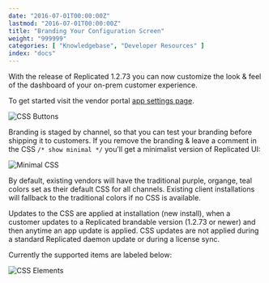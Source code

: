 ```yaml
---
date: "2016-07-01T00:00:00Z"
lastmod: "2016-07-01T00:00:00Z"
title: "Branding Your Configuration Screen"
weight: "999999"
categories: [ "Knowledgebase", "Developer Resources" ]
index: "docs"
---
```


With the release of Replicated 1.2.73 you can now customize the look & feel of the
dashboard of your on-prem customer experience.

To get started visit the vendor portal [app settings page](https://vendor.replicated.com/settings).

![CSS Buttons](/static/css-buttons.png)

Branding is staged by channel, so that you can test your branding before shipping it to
customers. If you remove the branding & leave a comment in the CSS
`/* show minimal */` you’ll get a minimalist version of Replicated UI:

![Minimal CSS](/static/minimal-css.png)

By default, existing vendors will have the traditional purple, organge, teal colors set as
their default CSS for all channels. Existing client installations will fallback to the
traditional colors if no CSS is available.

Updates to the CSS are applied at installation (new install), when a customer updates to a
Replicated brandable version (1.2.73 or newer) and then anytime an app update is applied.
CSS updates are not applied during a standard Replicated daemon update or during a
license sync.

Currently the supported items are labeled below:

![CSS Elements](/static/css-elements.png)
